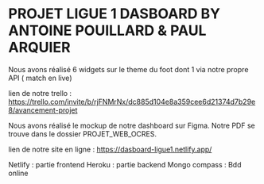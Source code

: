 # PROJET LIGUE 1 DASBOARD BY ANTOINE POUILLARD & PAUL ARQUIER 

Nous avons réalisé 6 widgets sur le theme du foot dont 1 via notre propre API ( match en live)

lien de notre trello : https://trello.com/invite/b/rjFNMrNx/dc885d104e8a359cee6d21374d7b29e8/avancement-projet

Nous avons réalisé le mockup de notre dashboard sur Figma. 
Notre PDF se trouve dans le dossier PROJET_WEB_OCRES.

lien de notre site en ligne : https://dasboard-ligue1.netlify.app/

Netlify : partie frontend
Heroku : partie backend
Mongo compass : Bdd online

